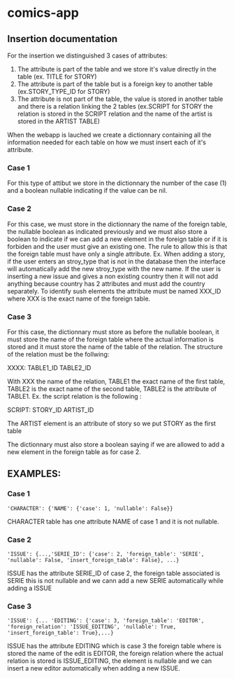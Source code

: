 # comics-app

## Insertion documentation

For the insertion we distinguished 3 cases of attributes:
1. The attribute is part of the table and we store it's value directly in the table (ex. TITLE for STORY)
2. The attribute is part of the table but is a foreign key to another table (ex.STORY_TYPE_ID for STORY)
3. The attribute is not part of the table, the value is stored in another table and there is a relation linking the 2 tables (ex.SCRIPT for STORY the relation is stored in the SCRIPT relation and the name of the artist is stored in the ARTIST TABLE)

When the webapp is lauched we create a dictionnary containing all the information needed for each table on how we must insert each of it's attribute.

### Case 1
For this type of attibut we store in the dictionnary the number of the case (1) and a boolean nullable indicating if the value can be nil.

### Case 2 
For this case, we must store in the dictionnary the name of the foreign table, the nullable boolean as indicated previously and we must also store a boolean to indicate if we can add a new element in the foreign table or if it is forbiden and the user must give an existing one. The rule to allow this is that the foreign table must have only a single attribute. 
Ex. When adding a story, if the user enters an stroy_type that is not in the database then the interface will automatically add the new stroy_type with the new name. If the user is inserting a new issue and gives a non existing country then it will not add anything because country has 2 attributes and must add the country separately. 
To identify sush elements the attribute must be named XXX_ID where XXX is the exact name of the foreign table.

### Case 3
For this case, the dictionnary must store as before the nullable boolean, it must store the name of the foreign table where the actual information is stored and it must store the name of the table of the relation. The structure of the relation must be the follwing:

XXXX:
TABLE1_ID
TABLE2_ID

With XXX the name of the relation, TABLE1 the exact name of the first table, TABLE2 is the exact name of the second table, TABLE2 is the attribute of TABLE1.
Ex. the script relation is the following : 

SCRIPT:
STORY_ID
ARTIST_ID 

The ARTIST element is an attribute of story so we put STORY as the first table

The dictionnary must also store a boolean saying if we are allowed to add a new element in the foreign table as for case 2.


## EXAMPLES:
### Case 1
```'CHARACTER': {'NAME': {'case': 1, 'nullable': False}}```

CHARACTER table has one attribute NAME of case 1 and it is not nullable.

### Case 2
```'ISSUE': {...,'SERIE_ID': {'case': 2, 'foreign_table': 'SERIE', 'nullable': False, 'insert_foreign_table': False}, ...}```

ISSUE has the attribute SERIE_ID of case 2, the foreign table associated is SERIE this is not nullable and we cann add a new SERIE automatically while adding a ISSUE

### Case 3
```'ISSUE': {... 'EDITING': {'case': 3, 'foreign_table': 'EDITOR', 'foreign_relation': 'ISSUE_EDITING', 'nullable': True, 'insert_foreign_table': True},...}```

ISSUE has the attribute EDITING which is case 3 the foreign table where is stored the name of the edit is EDITOR, the foreign relation where the actual relation is stored is ISSUE_EDITING, the element is nullable and we can insert a new editor automatically when adding a new ISSUE.
